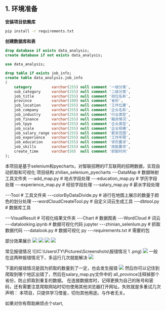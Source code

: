 
## 1. 环境准备
**安装项目依赖库**
```cmd
pip install -r requirements.txt
```
**创建数据库和表**
```sql
drop database if exists data_analysis;
create database if not exists data_analysis;
       
use data_analysis;

drop table if exists job_info;
create table data_analysis.job_info
(
    category         varchar(255) null comment '一级分类',
    sub_category     varchar(255) null comment '二级分类',
    job_title        varchar(255) null comment '岗位名称',
    province         varchar(100) null comment '省份',
    job_location     varchar(255) null comment '工作位置',
    job_company      varchar(255) null comment '企业名称',
    job_industry     varchar(255) null comment '行业类型',
    job_finance      varchar(255) null comment '融资情况',
    job_tpye         varchar(255) null comment '企业类型',
    job_scale        varchar(255) null comment '企业规模',
    job_salary_range varchar(255) null comment '薪资范围',
    job_experience   varchar(255) null comment '工作年限',
    job_education    varchar(255) null comment '学历要求',
    job_skills       varchar(255) null comment '技能要求',
    create_time      varchar(50)  null comment '抓取时间'
);
```
本项目是基于selenium和pyecharts，对智联招聘的IT互联网的招聘数据，实现自动抓取和可视化
项目结构
zhilian_selenium_pyecharts
  ---DataMap                            # 数据映射工具文件夹
     ---add_map.py                      # 地点字段处理
     ---education_map.py                # 学历字段处理
     ---experience_map.py               # 经验字段处理
     ---salary_map.py                   # 薪水字段处理

  ---Tool                               # 工具文件夹
     ---colorByDataDivide.py            # 进行在地图上展示的数量于颜色的划分处理
     ---wordCloudCreateTool.py          # 自定义词云生成工具
     ---dbtool.py                       # 数据库工具

  ---VisualResult                       # 可视化结果文件夹
     ---Chart                           # 数据图表
     ---WordCloud # 词云
  ---datalooking.ipynb                  # 数据可视化代码 jupyter
  ---zhinian_selenlum.py                # 抓取数据代码
  ---datalook.py                        # 数据可视化 py
  ---requirements.txt                   # 需要的包

部分效果展示
![](C:\Users\TY\Pictures\Screenshots\抓取效果.png)
![](C:\Users\TY\Pictures\Screenshots\111.png)
![](C:\Users\TY\Pictures\Screenshots\2222.png)
![](C:\Users\TY\Pictures\Screenshots\3333.png)

常见报错情况
![](C:\Users\TY\Pictures\Screenshots\报错情况 1 .png)
![](C:\Users\TY\Pictures\Screenshots\报错情况2.png)
一般在这两种报错情况下，多运行几次就能解决
![](C:\Users\TY\Pictures\Screenshots\成功.png)

下面的报错情况是因为抓取的数量到了一定，也会发生报错
![](C:\Users\TY\Pictures\Screenshots\抓取过程报错.png)
然后你可以记住到爬取到哪个地区出错了，然后在salary_map.py文件中的
all_province注释掉那个省份，防止抓取到重复的数据。
在连接数据库时，记得更换为自己的账号和密码，还有需要注意爬取网站时切勿使用其他浏览器打开网址。失败就是多重试几次
声明：
     本项目，只提供学习借鉴，切勿其他用途。与作者无关。

如果对你有帮助麻烦点个start,

